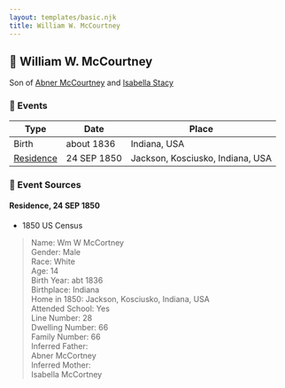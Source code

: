 ```yaml
---
layout: templates/basic.njk
title: William W. McCourtney
---
```

## 🔵 William W. McCourtney

Son of [Abner McCourtney](/people/7/72592264) and [Isabella Stacy](/people/9/91476553)

### 📆 Events

Type | Date | Place
------ | ------ | ------
Birth | about 1836 | Indiana, USA
[Residence](#event-event-0) | 24 SEP 1850 | Jackson, Kosciusko, Indiana, USA

### 📰 Event Sources

#### <a id="event-event-0"></a> Residence, 24 SEP 1850
* 1850 US Census
>   
  > Name: Wm W McCortney  
  > Gender: Male  
  > Race: White  
  > Age: 14  
  > Birth Year: abt 1836  
  > Birthplace: Indiana  
  > Home in 1850: Jackson, Kosciusko, Indiana, USA  
  > Attended School: Yes  
  > Line Number: 28  
  > Dwelling Number: 66  
  > Family Number: 66  
  > Inferred Father:   
  > Abner McCortney  
  > Inferred Mother:   
  > Isabella McCortney
